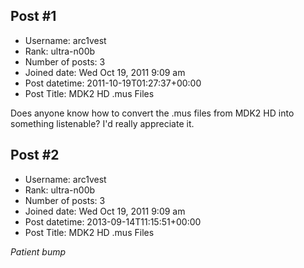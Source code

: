 ## Post #1
- Username: arc1vest
- Rank: ultra-n00b
- Number of posts: 3
- Joined date: Wed Oct 19, 2011 9:09 am
- Post datetime: 2011-10-19T01:27:37+00:00
- Post Title: MDK2 HD .mus Files

Does anyone know how to convert the .mus files from MDK2 HD into something listenable? I'd really appreciate it.
## Post #2
- Username: arc1vest
- Rank: ultra-n00b
- Number of posts: 3
- Joined date: Wed Oct 19, 2011 9:09 am
- Post datetime: 2013-09-14T11:15:51+00:00
- Post Title: MDK2 HD .mus Files

*Patient bump*
